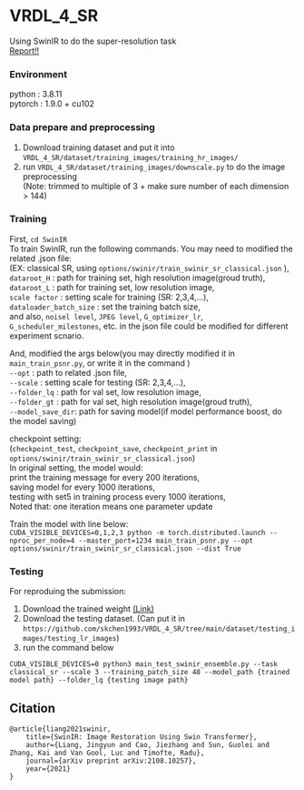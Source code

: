 # VRDL_4_SR
Using SwinIR to do the super-resolution task  
[Report!!](https://drive.google.com/file/d/1AgAtYsPpdXLypaov01X6h-s2sZJtzsQL/view?usp=sharing)
### Environment
python   : 3.8.11   
pytorch  : 1.9.0 + cu102

### Data prepare and preprocessing  
1. Download training dataset and put it into `VRDL_4_SR/dataset/training_images/training_hr_images/`  
2. run `VRDL_4_SR/dataset/training_images/downscale.py` to do the image preprocessing  
(Note: trimmed to multiple of 3 + make sure number of each dimension > 144)  


### Training
First, `cd SwinIR`  
To train SwinIR, run the following commands. You may need to modified the related .json file:  
(EX: classical SR, using `options/swinir/train_swinir_sr_classical.json` ),    
`dataroot_H`            : path for training set, high resolution image(groud truth),  
`dataroot_L`            : path for training set, low resolution image,  
`scale factor`          : setting scale for training (SR: 2,3,4,...),   
`dataloader_batch_size` : set the training batch size,    
and also,  `noisel level`, `JPEG level`, `G_optimizer_lr`, `G_scheduler_milestones`, etc. in the json file could be modified for different experiment scnario.  

And, modified the args below(you may directly modified it in `main_train_psnr.py`, or write it in the command )    
`--opt`           : path to related .json file,    
`--scale`         : setting scale for testing (SR: 2,3,4,...),    
`--folder_lq`     : path for val set, low resolution image,  
`--folder_gt`     : path for val set, high resolution image(groud truth),    
`--model_save_dir`: path for saving model(if model performance boost, do the model saving)  

checkpoint setting:   
(`checkpoint_test`, `checkpoint_save`, `checkpoint_print` in `options/swinir/train_swinir_sr_classical.json`)  
In original setting, the model would:  
print the training message for every 200 iterations,  
saving model for every 1000 iterations,  
testing with set5 in training process every 1000 iterations,  
Noted that: one iteration means one parameter update      

Train the model with line below:  
`CUDA_VISIBLE_DEVICES=0,1,2,3 python -m torch.distributed.launch --nproc_per_node=4 --master_port=1234 main_train_psnr.py --opt options/swinir/train_swinir_sr_classical.json --dist True`

### Testing
For reproduing the submission:
1. Download the trained weight [(Link)](https://drive.google.com/file/d/1FuFTbK5vuE70G88livVOgCYLHIB-wI5l/view?usp=sharing)
2. Download the testing dataset. (Can put it in `https://github.com/skchen1993/VRDL_4_SR/tree/main/dataset/testing_images/testing_lr_images`)
3. run the command below

`CUDA_VISIBLE_DEVICES=0 python3 main_test_swinir_ensemble.py --task classical_sr --scale 3 --training_patch_size 48 --model_path {trained model path} --folder_lq {testing image path}`


## Citation
    @article{liang2021swinir,
        title={SwinIR: Image Restoration Using Swin Transformer},
        author={Liang, Jingyun and Cao, Jiezhang and Sun, Guolei and Zhang, Kai and Van Gool, Luc and Timofte, Radu},
        journal={arXiv preprint arXiv:2108.10257}, 
        year={2021}
    }

